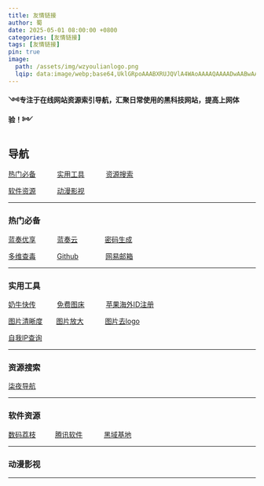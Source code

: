 ```yaml
---
title: 友情链接
author: 蜀
date: 2025-05-01 08:00:00 +0800
categories: [友情链接]
tags: [友情链接]
pin: true
image:
  path: /assets/img/wzyoulianlogo.png
  lqip: data:image/webp;base64,UklGRpoAAABXRUJQVlA4WAoAAAAQAAAADwAABwAAQUxQSDIAAAARL0AmbZurmr57yyIiqE8oiG0bejIYEQTgqiDA9vqnsUSI6H+oAERp2HZ65qP/VIAWAFZQOCBCAAAA8AEAnQEqEAAIAAVAfCWkAALp8sF8rgRgAP7o9FDvMCkMde9PK7euH5M1m6VWoDXf2FkP3BqV0ZYbO6NA/VFIAAAA
---
```


 **༺专注于在线网站资源索引导航，汇聚日常使用的黑科技网站，提高上网体验！༻** 

## 导航

[热门必备](#mulu1) &nbsp;&nbsp;&nbsp;&nbsp;&nbsp;&nbsp;&nbsp;&nbsp;&nbsp; [实用工具](#mulu2) &nbsp;&nbsp;&nbsp;&nbsp;&nbsp;&nbsp;&nbsp;&nbsp;&nbsp; [资源搜索](#mulu3) 

[软件资源](#mulu4) &nbsp;&nbsp;&nbsp;&nbsp;&nbsp;&nbsp;&nbsp;&nbsp;&nbsp; [动漫影视](#mulu5) 

---

### 热门必备<a id="mulu1"></a>

[蓝奏优享](https://www.ilanzou.com) &nbsp;&nbsp;&nbsp;&nbsp;&nbsp;&nbsp;&nbsp;&nbsp;&nbsp; [蓝奏云](https://www.lanzou.com) &nbsp;&nbsp;&nbsp;&nbsp;&nbsp;&nbsp;&nbsp;&nbsp;&nbsp;&nbsp;&nbsp;&nbsp; [密码生成](https://www.lddgo.net/string/randompassword)

[多维查毒](https://www.virustotal.com/gui/home/search) &nbsp;&nbsp;&nbsp;&nbsp;&nbsp;&nbsp;&nbsp;&nbsp;&nbsp; [Github](https://www.github.com) &nbsp;&nbsp;&nbsp;&nbsp;&nbsp;&nbsp;&nbsp;&nbsp;&nbsp;&nbsp;&nbsp;&nbsp; [网易邮箱](https://email.163.com/) 

---

### 实用工具<a id="mulu2">

[奶牛快传](https://cowtransfer.com) &nbsp;&nbsp;&nbsp;&nbsp;&nbsp;&nbsp;&nbsp;&nbsp;&nbsp; [免费图床](https://695402.xyz/mt/) &nbsp;&nbsp;&nbsp;&nbsp;&nbsp;&nbsp;&nbsp;&nbsp;&nbsp; [苹果海外ID注册](https://bitpie.zendesk.com/hc/zh-cn/articles/4402595605519-%E5%A6%82%E4%BD%95%E7%94%B3%E8%AF%B7%E8%8B%B9%E6%9E%9C%E6%B5%B7%E5%A4%96-Apple-ID)

[图片清晰度](https://www.photogrid.app/zh-cn) &nbsp;&nbsp;&nbsp;&nbsp;&nbsp; [图片放大](https://www.waifu2x.net) &nbsp;&nbsp;&nbsp;&nbsp;&nbsp;&nbsp;&nbsp;&nbsp;&nbsp; [图片去logo](https://dewatermark.ai/zh-CN)

[自我IP查询](https://www.ip111.cn) &nbsp;&nbsp;&nbsp;&nbsp;&nbsp;&nbsp;&nbsp;&nbsp;&nbsp; 

---

### 资源搜索<a id="mulu3">

 [柒夜导航](https://nav.qinight.com)

---

### 软件资源<a id="mulu4">

[数码荔枝](https://lizhi.shop) &nbsp;&nbsp;&nbsp;&nbsp;&nbsp;&nbsp;&nbsp;&nbsp;&nbsp;[腾讯软件](https://pc.qq.com) &nbsp;&nbsp;&nbsp;&nbsp;&nbsp;&nbsp;&nbsp;&nbsp;&nbsp; [黑域基地](https://www.hybase.com) 

---

### 动漫影视<a id="mulu5">

---
